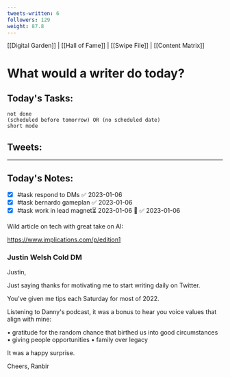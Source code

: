 ```yaml
---
tweets-written: 6
followers: 129
weight: 87.8
---
```

[[Digital Garden]] | [[Hall of Fame]] | [[Swipe File]] | [[Content Matrix]]

# What would a writer do today?

## Today's Tasks:
```tasks
not done
(scheduled before tomorrow) OR (no scheduled date)
short mode
```

## Tweets:


---
## Today's Notes:

- [x] #task respond to DMs ✅ 2023-01-06
- [x] #task bernardo gameplan ✅ 2023-01-06
- [x] #task work in lead magnet⏳ 2023-01-06 🔁 ✅ 2023-01-06

Wild article on tech with great take on AI:

https://www.implications.com/p/edition1

### Justin Welsh Cold DM

Justin,

Just saying thanks for motivating me to start writing daily on Twitter.

You've given me tips each Saturday for most of 2022.

Listening to Danny's podcast, it was a bonus to hear you voice values that align with mine:

• gratitude for the random chance that birthed us into good circumstances
• giving people opportunities
• family over legacy

It was a happy surprise.

Cheers,
Ranbir

